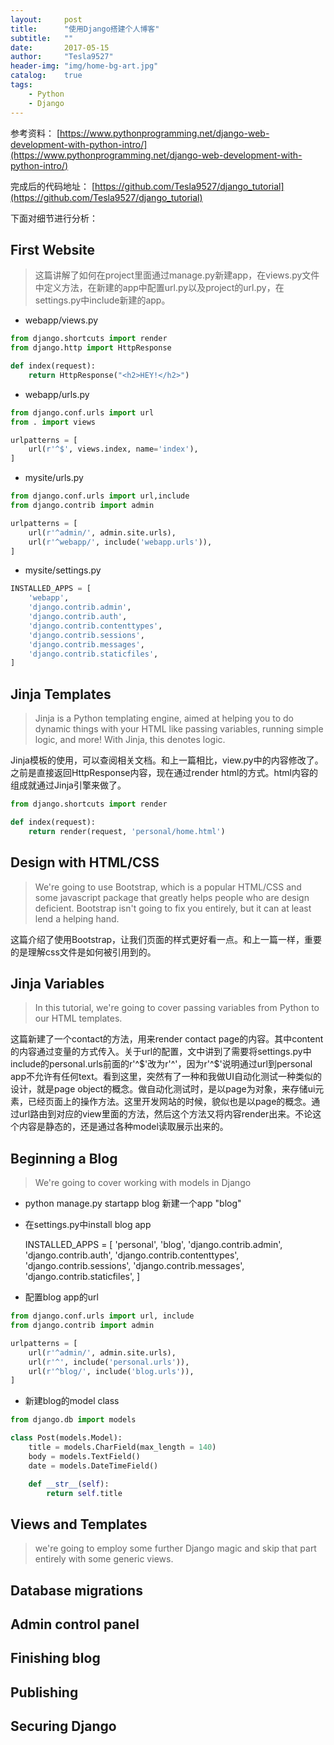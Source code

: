 ```yaml
---
layout:     post
title:      "使用Django搭建个人博客"
subtitle:   ""
date:       2017-05-15
author:     "Tesla9527"
header-img: "img/home-bg-art.jpg"
catalog:    true
tags:
    - Python
    - Django
---
```

参考资料：
[https://www.pythonprogramming.net/django-web-development-with-python-intro/](https://www.pythonprogramming.net/django-web-development-with-python-intro/)

完成后的代码地址：
[https://github.com/Tesla9527/django_tutorial](https://github.com/Tesla9527/django_tutorial)

下面对细节进行分析：


## First Website

>这篇讲解了如何在project里面通过manage.py新建app，在views.py文件中定义方法，在新建的app中配置url.py以及project的url.py，在settings.py中include新建的app。
- webapp/views.py
```python
from django.shortcuts import render
from django.http import HttpResponse

def index(request):
    return HttpResponse("<h2>HEY!</h2>")
```

- webapp/urls.py
```python
from django.conf.urls import url
from . import views

urlpatterns = [
    url(r'^$', views.index, name='index'),
]
```

- mysite/urls.py
```python
from django.conf.urls import url,include
from django.contrib import admin

urlpatterns = [
    url(r'^admin/', admin.site.urls),
    url(r'^webapp/', include('webapp.urls')),
]
```

- mysite/settings.py
```python
INSTALLED_APPS = [
    'webapp',
    'django.contrib.admin',
    'django.contrib.auth',
    'django.contrib.contenttypes',
    'django.contrib.sessions',
    'django.contrib.messages',
    'django.contrib.staticfiles',
]
```


## Jinja Templates

>Jinja is a Python templating engine, aimed at helping you to do dynamic things with your HTML like passing variables, running simple logic, and more! With Jinja, this denotes logic. 

Jinja模板的使用，可以查阅相关文档。和上一篇相比，view.py中的内容修改了。之前是直接返回HttpResponse内容，现在通过render html的方式。html内容的组成就通过Jinja引擎来做了。
```python
from django.shortcuts import render

def index(request):
    return render(request, 'personal/home.html')
```

## Design with HTML/CSS

>We're going to use Bootstrap, which is a popular HTML/CSS and some javascript package that greatly helps people who are design deficient. Bootstrap isn't going to fix you entirely, but it can at least lend a helping hand. 

这篇介绍了使用Bootstrap，让我们页面的样式更好看一点。和上一篇一样，重要的是理解css文件是如何被引用到的。

## Jinja Variables

>In this tutorial, we're going to cover passing variables from Python to our HTML templates.

这篇新建了一个contact的方法，用来render contact page的内容。其中content的内容通过变量的方式传入。关于url的配置，文中讲到了需要将settings.py中include的personal.urls前面的r'^$'改为r'^'，因为r'^$'说明通过url到personal app不允许有任何text。看到这里，突然有了一种和我做UI自动化测试一种类似的设计，就是page object的概念。做自动化测试时，是以page为对象，来存储ui元素，已经页面上的操作方法。这里开发网站的时候，貌似也是以page的概念。通过url路由到对应的view里面的方法，然后这个方法又将内容render出来。不论这个内容是静态的，还是通过各种model读取展示出来的。

## Beginning a Blog

>We're going to cover working with models in Django

- python manage.py startapp blog 新建一个app "blog"
- 在settings.py中install blog app
	
	INSTALLED_APPS = [
    'personal',
    'blog',
    'django.contrib.admin',
    'django.contrib.auth',
    'django.contrib.contenttypes',
    'django.contrib.sessions',
    'django.contrib.messages',
    'django.contrib.staticfiles',
]

- 配置blog app的url

```python
from django.conf.urls import url, include
from django.contrib import admin

urlpatterns = [
    url(r'^admin/', admin.site.urls),
    url(r'^', include('personal.urls')),
    url(r'^blog/', include('blog.urls')),
]
```

- 新建blog的model class

```python
from django.db import models

class Post(models.Model):
    title = models.CharField(max_length = 140)
    body = models.TextField()
    date = models.DateTimeField()

    def __str__(self):
        return self.title
```

## Views and Templates

>we're going to employ some further Django magic and skip that part entirely with some generic views.



## Database migrations

## Admin control panel

## Finishing blog

## Publishing

## Securing Django